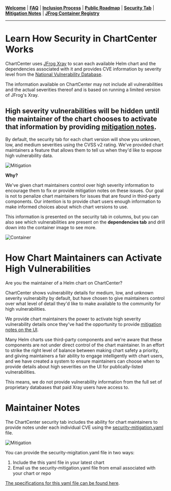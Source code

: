 [__Welcome__](README.md) | [__FAQ__](faq.md) | [__Inclusion Process__](inclusion.md) | [__Public Roadmap__](roadmap.md) | [__Security Tab__](security.md) | [__Mitigation Notes__](securitymitigationspec.md) | [__JFrog Container Registry__](jfrog-cr.md)

------

# Learn How Security in ChartCenter Works

ChartCenter uses [JFrog Xray](https://jfrog.com/xray/) to scan each available Helm chart and the dependencies associated with it and provides CVE information by severity level from the [National Vulnerability Database](https://nvd.nist.gov/). 

The information available on ChartCenter may not include all vulnerabilities and the actual severities thereof and is based on running a limited version of JFrog's Xray.

## High severity vulnerabilities will be hidden until the maintainer of the chart chooses to activate that information by providing [mitigation notes](securitymitigationspec.md). 

By default, the security tab for each chart version will show you unknown, low, and medium severities using the CVSS v2 rating. We've provided chart maintainers a feature that allows them to tell us when they'd like to expose high vulnerability data.

![Mitigation](https://github.com/jfrog/chartcenter/blob/master/docs/screenh.png?raw=true)

**Why?**

We've given chart maintainers control over high severity information to encourage them to fix or provide mitigation notes on these issues. Our goal is not to penalize chart maintainers for issues that are found in third-party components. Our intention is to provide chart users enough information to make informed choices about which chart versions to use.

This information is presented on the security tab in columns, but you can also see which vulnerabilities are present on the **dependencies tab** and drill down into the container image to see more.

![Container](https://github.com/jfrog/chartcenter/blob/master/docs/screend.png?raw=true)

# How Chart Maintainers can Activate High Vulnerabilities

Are you the maintainer of a Helm chart on ChartCenter? 

ChartCenter shows vulnerability details for medium, low, and unknown severity vulnerabilty by default, but have chosen to give maintainers control over what level of detail they'd like to make available to the community for high vulnerabilities.  

We provide chart maintainers the power to activate high severity vulnerability details once they've had the opportunity to provide [mitigation notes on the UI](https://github.com/jfrog/chartcenter/blob/master/docs/securitymitigationspec.md). 

Many Helm charts use third-party components and we're aware that these components are not under direct control of the chart maintainer. In an effort to strike the right level of balance between making chart safety a priority, and giiving maintainers a fair ability to engage intelligently with chart users, and we have created a system to ensure maintainers can choose when to provide details about high severities on the UI for publically-listed vulnerabilities.

This means, we do not provide vulnerability information from the full set of proprietary databases that paid Xray users have access to.   

# Maintainer Notes 

The ChartCenter security tab includes the ability for chart maintainers to provide notes under each individual CVE using the [security-mitigation.yaml](https://github.com/jfrog/chartcenter/blob/master/docs/security-mitigation.yaml) file. 

![Mitigation](https://github.com/jfrog/chartcenter/blob/master/docs/screenm.jpg?raw=true)

You can provide the security-migitation.yaml file in two ways:

1. Include the this yaml file in your latest chart
2. Email us the security-mitigation.yaml file from email associated with your chart or repo

[The specifications for this yaml file can be found here](securitymitigationspec.md).
